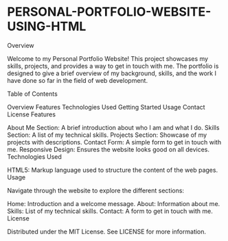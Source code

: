 # PERSONAL-PORTFOLIO-WEBSITE-USING-HTML
Overview

Welcome to my Personal Portfolio Website! This project showcases my skills, projects, and provides a way to get in touch with me. The portfolio is designed to give a brief overview of my background, skills, and the work I have done so far in the field of web development.

Table of Contents

Overview
Features
Technologies Used
Getting Started
Usage
Contact
License
Features

About Me Section: A brief introduction about who I am and what I do.
Skills Section: A list of my technical skills.
Projects Section: Showcase of my projects with descriptions.
Contact Form: A simple form to get in touch with me.
Responsive Design: Ensures the website looks good on all devices.
Technologies Used

HTML5: Markup language used to structure the content of the web pages.
Usage

Navigate through the website to explore the different sections:

Home: Introduction and a welcome message.
About: Information about me.
Skills: List of my technical skills.
Contact: A form to get in touch with me.
License

Distributed under the MIT License. See LICENSE for more information.

